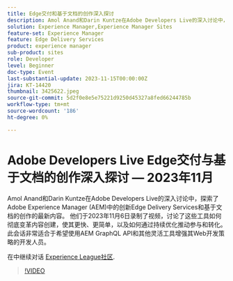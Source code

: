 ```yaml
---
title: Edge交付和基于文档的创作深入探讨
description: Amol Anand和Darin Kuntze在Adobe Developers Live的深入讨论中，探索了Adobe Experience Manager (AEM)中的创新Edge Delivery Services和基于文档的创作的最新内容。 他们于2023年11月6日录制了视频，讨论了这些工具如何彻底变革内容创建，使其更快、更简单，以及如何通过持续优化推动参与和转化。 此会话非常适合于希望使用AEM GraphQL API和其他灵活工具增强其Web开发策略的开发人员。
solution: Experience Manager,Experience Manager Sites
feature-set: Experience Manager
feature: Edge Delivery Services
product: experience manager
sub-product: sites
role: Developer
level: Beginner
doc-type: Event
last-substantial-update: 2023-11-15T00:00:00Z
jira: KT-14420
thumbnail: 3425622.jpeg
source-git-commit: 5d2f0e8e5e75221d9250d45327a8fed66244785b
workflow-type: tm+mt
source-wordcount: '186'
ht-degree: 0%

---
```



# Adobe Developers Live Edge交付与基于文档的创作深入探讨 — 2023年11月

Amol Anand和Darin Kuntze在Adobe Developers Live的深入讨论中，探索了Adobe Experience Manager (AEM)中的创新Edge Delivery Services和基于文档的创作的最新内容。 他们于2023年11月6日录制了视频，讨论了这些工具如何彻底变革内容创建，使其更快、更简单，以及如何通过持续优化推动参与和转化。 此会话非常适合于希望使用AEM GraphQL API和其他灵活工具增强其Web开发策略的开发人员。

在中继续对话 [Experience League社区](https://adobe.ly/46KMTsh).

>[!VIDEO](https://video.tv.adobe.com/v/3425622/?learn=on)